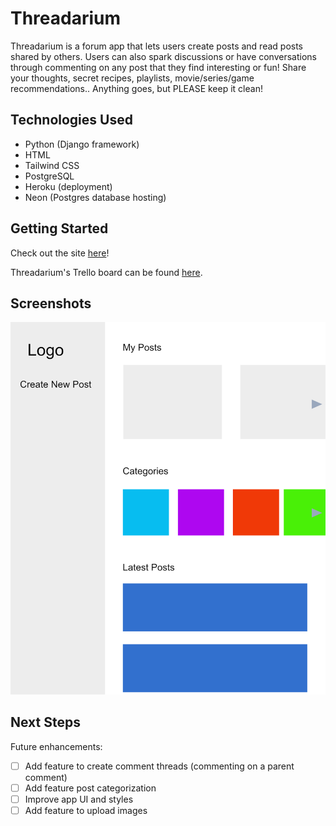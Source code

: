 # Threadarium

Threadarium is a forum app that lets users create posts and read posts shared by others. Users can also spark discussions or have conversations through commenting on any post that they find interesting or fun! Share your thoughts, secret recipes, playlists, movie/series/game recommendations.. Anything goes, but PLEASE keep it clean!

## Technologies Used

- Python (Django framework)
- HTML
- Tailwind CSS
- PostgreSQL
- Heroku (deployment)
- Neon (Postgres database hosting)

## Getting Started

Check out the site [here]()!

Threadarium's Trello board can be found [here](https://trello.com/b/Szz6rUb1/threadarium).

## Screenshots

 <p>
<img src="./assets/images/threadarium-wireframe.png" width="800">
</p>

## Next Steps

Future enhancements:

- [ ] Add feature to create comment threads (commenting on a parent comment)
- [ ] Add feature post categorization
- [ ] Improve app UI and styles
- [ ] Add feature to upload images
